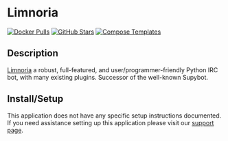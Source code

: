 # Limnoria

[![Docker Pulls](https://img.shields.io/docker/pulls/linuxserver/limnoria?style=flat-square&color=607D8B&label=docker%20pulls&logo=docker)](https://hub.docker.com/r/linuxserver/limnoria)
[![GitHub Stars](https://img.shields.io/github/stars/linuxserver/docker-limnoria?style=flat-square&color=607D8B&label=github%20stars&logo=github)](https://github.com/linuxserver/docker-limnoria)
[![Compose Templates](https://img.shields.io/static/v1?style=flat-square&color=607D8B&label=compose&message=templates)](https://github.com/GhostWriters/DockSTARTer/tree/master/compose/.apps/limnoria)

## Description

[Limnoria](https://github.com/ProgVal/limnoria) a robust, full-featured, and
user/programmer-friendly Python IRC bot, with many existing plugins. Successor
of the well-known Supybot.

## Install/Setup

This application does not have any specific setup instructions documented. If
you need assistance setting up this application please visit our
[support page](https://dockstarter.com/basics/support/).
